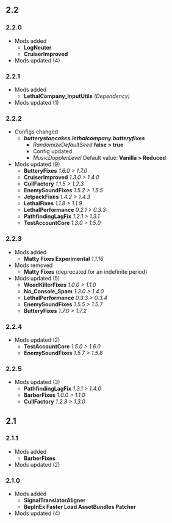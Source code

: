## 2.2
### 2.2.0
- Mods added
  - **LogNeuter**
  - **CruiserImproved**
- Mods updated (4)
### 2.2.1
- Mods added
  - **LethalCompany_InputUtils** _(Dependency)_
- Mods updated (1)
### 2.2.2
- Configs changed
  - _**butterystancakes.lethalcompany.butteryfixes**_
    - _RandomizeDefaultSeed_ **false > true**
    - Config updated
    - _MusicDopplerLevel_ Default value: **Vanilla > Reduced**
- Mods updated (9)
  - **ButteryFixes** _1.6.0 > 1.7.0_
  - **CruiserImproved** _1.3.0 > 1.4.0_
  - **CullFactory** _1.1.5 > 1.2.3_
  - **EnemySoundFixes** _1.5.2 > 1.5.5_
  - **JetpackFixes** _1.4.2 > 1.4.3_
  - **LethalFixes** _1.1.8 > 1.1.9_
  - **LethalPerformance** _0.2.1 > 0.3.3_
  - **PathfindingLagFix** _1.2.1 > 1.3.1_
  - **TestAccountCore** _1.3.0 > 1.5.0_
### 2.2.3
- Mods added
  - **Matty Fixes Experimental** _1.1.16_
- Mods removed
  - **Matty Fixes** (deprecated for an indefinite period)
- Mods updated (5)
  - **WeedKillerFixes** _1.0.0 > 1.1.0_
  - **No_Console_Spam** _1.3.0 > 1.4.0_
  - **LethalPerformance** _0.3.3 > 0.3.4_
  - **EnemySoundFixes** _1.5.5 > 1.5.7_
  - **ButteryFixes** _1.7.0 > 1.7.2_
### 2.2.4
- Mods updated (2)
  - **TestAccountCore** _1.5.0 > 1.6.0_
  - **EnemySoundFixes** _1.5.7 > 1.5.8_
### 2.2.5
- Mods updated (3)
  - **PathfindingLagFix** _1.3.1 > 1.4.0_
  - **BarberFixes** _1.0.0 > 1.1.0_
  - **CullFactory** _1.2.3 > 1.3.0_

## 2.1
### 2.1.1
- Mods added
  - **BarberFixes**
- Mods updated (2)
### 2.1.0
- Mods added
  - **SignalTranslatorAligner**
  - **BepInEx Faster Load AssetBundles Patcher**
- Mods updated (4)